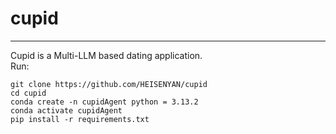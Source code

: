 # cupid
---
Cupid is a Multi-LLM based dating application. <br>
Run:
```
git clone https://github.com/HEISENYAN/cupid
cd cupid
conda create -n cupidAgent python = 3.13.2
conda activate cupidAgent
pip install -r requirements.txt
```
